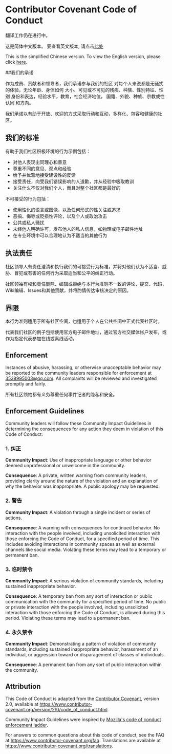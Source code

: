 # Contributor Covenant Code of Conduct

翻译工作仍在进行中。

这是简体中文版本。
要查看英文版本, 请点击[此处](CODE_OF_CONDUCT.md)

This is the simplified Chinese version.
To view the English version, please click [here](CODE_OF_CONDUCT.md). 

##我们的承诺

作为成员、贡献者和领导者，我们承诺参与我们的社区
对每个人来说都是无骚扰的体验，无论年龄、身体如何
大小、可见或不可见的残疾、种族、性别特征、性别
身份和表达，经验水平，教育，社会经济地位，
国籍、外貌、种族、宗教或性认同
和方向。

我们承诺以有助于开放、欢迎的方式采取行动和互动，多样化、包容和健康的社区。

## 我们的标准

有助于我们社区积极环境的行为示例包括：

* 对他人表现出同理心和善意
* 尊重不同的意见、观点和经验
* 给予并优雅地接受建设性的反馈
* 接受责任，向受我们错误影响的人道歉，并从经验中吸取教训
* 关注什么不仅对我们个人，而且对整个社区都是最好的

不可接受的行为包括：

* 使用性化的语言或图像，以及任何形式的性关注或追求
* 恶搞、侮辱或贬损性评论，以及个人或政治攻击
* 公共或私人骚扰
* 未经他人明确许可，发布他人的私人信息，如物理或电子邮件地址
* 在专业环境中可以合理地认为不适当的其他行为

## 执法责任

社区领导人有责任澄清和执行我们的可接受行为标准，并将对他们认为不适当、威胁、冒犯或有害的任何行为采取适当和公平的纠正行动。

社区领袖有权和责任删除、编辑或拒绝与本行为准则不一致的评论、提交、代码、Wiki编辑、Issues和其他贡献，并将酌情传达审核决定的原因。

## 界限

本行为准则适用于所有社区空间，也适用于个人在公共空间中正式代表社区时。

代表我们社区的例子包括使用官方电子邮件地址，通过官方社交媒体帐户发布，或作为指定代表参加在线或离线活动。

## Enforcement

Instances of abusive, harassing, or otherwise unacceptable behavior may be
reported to the community leaders responsible for enforcement at
[3538995003@qq.com](mailto:3538995003@qq.com).
All complaints will be reviewed and investigated promptly and fairly.

所有社区领袖都有义务尊重任何事件记者的隐私和安全。

## Enforcement Guidelines

Community leaders will follow these Community Impact Guidelines in determining
the consequences for any action they deem in violation of this Code of Conduct:

### 1. 纠正

**Community Impact**: Use of inappropriate language or other behavior deemed
unprofessional or unwelcome in the community.

**Consequence**: A private, written warning from community leaders, providing
clarity around the nature of the violation and an explanation of why the
behavior was inappropriate. A public apology may be requested.

### 2. 警告

**Community Impact**: A violation through a single incident or series
of actions.

**Consequence**: A warning with consequences for continued behavior. No
interaction with the people involved, including unsolicited interaction with
those enforcing the Code of Conduct, for a specified period of time. This
includes avoiding interactions in community spaces as well as external channels
like social media. Violating these terms may lead to a temporary or
permanent ban.

### 3. 临时禁令

**Community Impact**: A serious violation of community standards, including
sustained inappropriate behavior.

**Consequence**: A temporary ban from any sort of interaction or public
communication with the community for a specified period of time. No public or
private interaction with the people involved, including unsolicited interaction
with those enforcing the Code of Conduct, is allowed during this period.
Violating these terms may lead to a permanent ban.

### 4. 永久禁令

**Community Impact**: Demonstrating a pattern of violation of community
standards, including sustained inappropriate behavior,  harassment of an
individual, or aggression toward or disparagement of classes of individuals.

**Consequence**: A permanent ban from any sort of public interaction within
the community.

## Attribution

This Code of Conduct is adapted from the [Contributor Covenant][homepage],
version 2.0, available at
https://www.contributor-covenant.org/version/2/0/code_of_conduct.html.

Community Impact Guidelines were inspired by [Mozilla's code of conduct
enforcement ladder](https://github.com/mozilla/diversity).

[homepage]: https://www.contributor-covenant.org

For answers to common questions about this code of conduct, see the FAQ at
https://www.contributor-covenant.org/faq. Translations are available at
https://www.contributor-covenant.org/translations.
